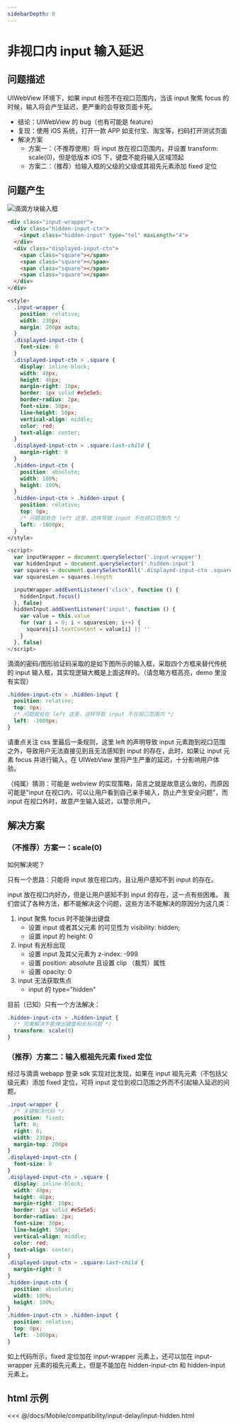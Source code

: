 ```yaml
---
sidebarDepth: 0
---
```


# 非视口内 input 输入延迟

## 问题描述

UIWebView 环境下，如果 input 标签不在视口范围内，当该 input 聚焦 focus 的时候，输入将会产生延迟，更严重的会导致页面卡死。

- 结论：UIWebView 的 bug（也有可能是 feature）
- 复现：使用 iOS 系统，打开一款 APP 如支付宝、淘宝等，扫码打开测试页面
- 解决方案
  - 方案一：（不推荐使用）将 input 放在视口范围内，并设置 transform: scale(0)，但是低版本 iOS 下，键盘不能将输入区域顶起
  - 方案二：（推荐）给输入框的父级的父级或其祖先元素添加 fixed 定位

## 问题产生

![滴滴方块输入框](./img/square-input.png)

```html
<div class="input-wrapper">
  <div class="hidden-input-ctn">
    <input class="hidden-input" type="tel" maxLength="4">
  </div>
  <div class="displayed-input-ctn">
    <span class="square"></span>
    <span class="square"></span>
    <span class="square"></span>
    <span class="square"></span>
  </div>
</div>
```

```css
<style>
  .input-wrapper {
    position: relative;
    width: 230px;
    margin: 200px auto;
  }
  .displayed-input-ctn {
    font-size: 0
  }
  .displayed-input-ctn > .square {
    display: inline-block;
    width: 48px;
    height: 48px;
    margin-right: 10px;
    border: 1px solid #e5e5e5;
    border-radius: 2px;
    font-size: 30px;
    line-height: 50px;
    vertical-align: middle;
    color: red;
    text-align: center;
  }
  .displayed-input-ctn > .square:last-child {
    margin-right: 0
  }
  .hidden-input-ctn {
    position: absolute;
    width: 100%;
    height: 100%;
  }
  .hidden-input-ctn > .hidden-input {
    position: relative;
    top: 0px;
    /* 问题就处在 left 这里，这样导致 input 不在视口范围内 */
    left: -1000px;
  }
</style>
```

```js
<script>
  var inputWrapper = document.querySelector('.input-wrapper')
  var hiddenInput = document.querySelector('.hidden-input')
  var squares = document.querySelectorAll('.displayed-input-ctn .square')
  var squaresLen = squares.length

  inputWrapper.addEventListener('click', function () {
    hiddenInput.focus()
  }, false)
  hiddenInput.addEventListener('input', function () {
    var value = this.value
    for (var i = 0; i < squaresLen; i++) {
      squares[i].textContent = value[i] || ''
    }
  }, false)
</script>
```

滴滴的密码/图形验证码采取的是如下图所示的输入框，采取四个方框来替代传统的 input 输入框，其实现逻辑大概是上面这样的。（请忽略方框高亮，demo 里没有实现）

```css
.hidden-input-ctn > .hidden-input {
  position: relative;
  top: 0px;
  /* 问题就处在 left 这里，这样导致 input 不在视口范围内 */
  left: -1000px;
}
```

请重点关注 css 里最后一条规则，这里 left 的声明导致 input 元素跑到视口范围之外，导致用户无法直接见到且无法感知到 input 的存在，此时，如果让 input 元素 focus 并进行输入，在 UIWebView 里将产生严重的延迟，十分影响用户体验。

（纯属）猜测：可能是 webview 的实现策略，简言之就是故意这么做的，而原因可能是"input 在视口内，可以让用户看到自己亲手输入，防止产生安全问题"，而 input 在视口外时，故意产生输入延迟，以警示用户。

## 解决方案

### （不推荐）方案一：scale(0)

如何解决呢？

只有一个思路：只能将 input 放在视口内，且让用户感知不到 input 的存在。

input 放在视口内好办，但是让用户感知不到 input 的存在，这一点有些困难。
我们尝试了各种方法，都不能解决这个问题，这些方法不能解决的原因分为这几类：

1. input 聚焦 focus 时不能弹出键盘
    - 设置 input 或者其父元素 的可见性为 visibility: hidden;
    - 设置 input 的 height: 0
2. input 有光标出现
    - 设置 input 及其父元素为 z-index: -999
    - 设置 position: absolute 且设置 clip （裁剪）属性
    - 设置 opacity: 0
3. input 无法获取焦点
    - input 的 type="hidden"

目前（已知）只有一个方法解决：

```css
.hidden-input-ctn > .hidden-input {
  /* 完美解决不能弹出键盘和光标问题 */
  transform: scale(0)
}
```

### （推荐）方案二：输入框祖先元素 fixed 定位

经过与滴滴 webapp 登录 sdk 实现对比发现，如果在 input 祖先元素（不包括父级元素）添加 fixed 定位，可将 input 定位到视口范围之外而不引起输入延迟的问题。

```css
.input-wrapper {
  /* 关键解决代码 */
  position: fixed;
  left: 0;
  right: 0;
  width: 230px;
  margin-top: 200px
}
.displayed-input-ctn {
  font-size: 0
}
.displayed-input-ctn > .square {
  display: inline-block;
  width: 48px;
  height: 48px;
  margin-right: 10px;
  border: 1px solid #e5e5e5;
  border-radius: 2px;
  font-size: 30px;
  line-height: 50px;
  vertical-align: middle;
  color: red;
  text-align: center;
}
.displayed-input-ctn > .square:last-child {
  margin-right: 0
}
.hidden-input-ctn {
  position: absolute;
  width: 100%;
  height: 100%;
}
.hidden-input-ctn > .hidden-input {
  position: relative;
  top: 0px;
  left: -1000px;
}
```

如上代码所示，fixed 定位加在 input-wrapper 元素上，还可以加在 input-wrapper 元素的祖先元素上，但是不能加在 hidden-input-ctn 和 hidden-input 元素上。

## html 示例

<<< @/docs/Mobile/compatibility/input-delay/input-hidden.html
